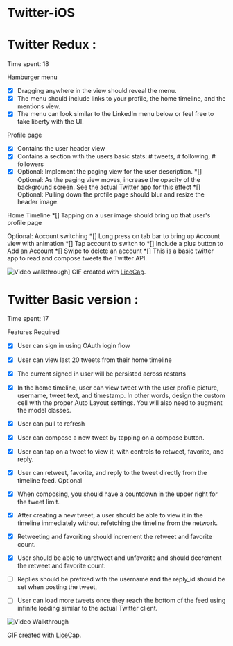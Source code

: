# Twitter-iOS

# Twitter Redux :

Time spent: 18

Hamburger menu
*[x] Dragging anywhere in the view should reveal the menu.
*[x] The menu should include links to your profile, the home timeline, and the mentions view.
*[x] The menu can look similar to the LinkedIn menu below or feel free to take liberty with the UI.

Profile page
*[x] Contains the user header view
*[x] Contains a section with the users basic stats: # tweets, # following, # followers
*[x] Optional: Implement the paging view for the user description.
*[] Optional: As the paging view moves, increase the opacity of the background screen. See the actual Twitter app for this effect
*[] Optional: Pulling down the profile page should blur and resize the header image.

Home Timeline
*[] Tapping on a user image should bring up that user's profile page

Optional: Account switching
*[] Long press on tab bar to bring up Account view with animation
*[] Tap account to switch to
*[] Include a plus button to Add an Account
*[] Swipe to delete an account
*[] This is a basic twitter app to read and compose tweets the Twitter API.

![Video walkthrough](demo2.gif)]
GIF created with [LiceCap](http://www.cockos.com/licecap/).


# Twitter Basic version :


Time spent: 17

Features
Required

*[x] User can sign in using OAuth login flow
*[x] User can view last 20 tweets from their home timeline
*[x] The current signed in user will be persisted across restarts
*[x] In the home timeline, user can view tweet with the user profile picture, username, tweet text, and timestamp. In other words, design the custom cell with the proper Auto Layout settings. You will also need to augment the model classes.
*[x] User can pull to refresh
*[x] User can compose a new tweet by tapping on a compose button.
*[x] User can tap on a tweet to view it, with controls to retweet, favorite, and reply.
*[x] User can retweet, favorite, and reply to the tweet directly from the timeline feed.
Optional

*[x] When composing, you should have a countdown in the upper right for the tweet limit.
*[x] After creating a new tweet, a user should be able to view it in the timeline immediately without refetching the timeline from the network.
*[x] Retweeting and favoriting should increment the retweet and favorite count.
*[x] User should be able to unretweet and unfavorite and should decrement the retweet and favorite count.
*[ ] Replies should be prefixed with the username and the reply_id should be set when posting the tweet,
*[ ] User can load more tweets once they reach the bottom of the feed using infinite loading similar to the actual Twitter client.

![Video Walkthrough](demo.gif)



GIF created with [LiceCap](http://www.cockos.com/licecap/).
